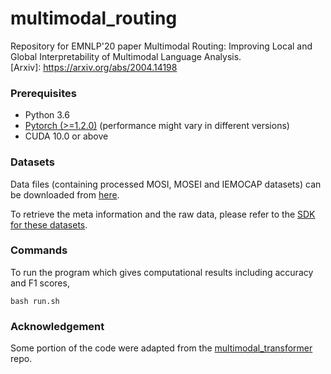 # multimodal_routing
Repository for EMNLP'20 paper Multimodal Routing: Improving Local and Global Interpretability of Multimodal Language Analysis. \
[Arxiv]: https://arxiv.org/abs/2004.14198

### Prerequisites
- Python 3.6
- [Pytorch (>=1.2.0)](https://pytorch.org/) (performance might vary in different versions)
- CUDA 10.0 or above

### Datasets

Data files (containing processed MOSI, MOSEI and IEMOCAP datasets) can be downloaded from [here](https://www.dropbox.com/s/jf216k3jpwwum46/Archive.zip?dl=0).

To retrieve the meta information and the raw data, please refer to the [SDK for these datasets](https://github.com/A2Zadeh/CMU-MultimodalSDK).

### Commands
To run the program which gives computational results including accuracy and F1 scores, 

```bash run.sh```

<!--- Analysis of interpretability in jupyter notebooks will come soon. --->

### Acknowledgement
Some portion of the code were adapted from the [multimodal_transformer](https://github.com/yaohungt/Multimodal-Transformer) repo.


